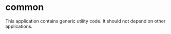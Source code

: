 common
======

This application contains generic utility code.
It should not depend on other applications.

